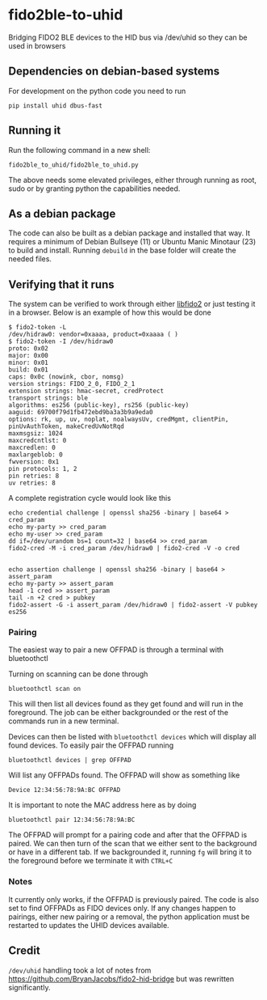 # fido2ble-to-uhid
Bridging FIDO2 BLE devices to the HID bus via /dev/uhid so they can be used in browsers


## Dependencies on debian-based systems

For development on the python code you need to run 
```
pip install uhid dbus-fast
```

## Running it

Run the following command in a new shell:

```
fido2ble_to_uhid/fido2ble_to_uhid.py
```
The above needs some elevated privileges, either through running as root, sudo or by granting python the capabilities needed.

## As a debian package

The code can also be built as a debian package and installed that way. It requires a minimum of Debian Bullseye (11) or Ubuntu Manic Minotaur (23) to build and install. 
Running `debuild` in the base folder will create the needed files. 

## Verifying that it runs
The system can be verified to work through either [libfido2](https://github.com/Yubico/libfido2) or just testing it in a browser. Below is an example of how this would be done 
```
$ fido2-token -L
/dev/hidraw0: vendor=0xaaaa, product=0xaaaa ( )
$ fido2-token -I /dev/hidraw0
proto: 0x02
major: 0x00
minor: 0x01
build: 0x01
caps: 0x0c (nowink, cbor, nomsg)
version strings: FIDO_2_0, FIDO_2_1
extension strings: hmac-secret, credProtect
transport strings: ble
algorithms: es256 (public-key), rs256 (public-key)
aaguid: 69700f79d1fb472ebd9ba3a3b9a9eda0
options: rk, up, uv, noplat, noalwaysUv, credMgmt, clientPin, pinUvAuthToken, makeCredUvNotRqd
maxmsgsiz: 1024
maxcredcntlst: 0
maxcredlen: 0
maxlargeblob: 0
fwversion: 0x1
pin protocols: 1, 2
pin retries: 8
uv retries: 8
```

A complete registration cycle would look like this

```
echo credential challenge | openssl sha256 -binary | base64 > cred_param
echo my-party >> cred_param
echo my-user >> cred_param
dd if=/dev/urandom bs=1 count=32 | base64 >> cred_param
fido2-cred -M -i cred_param /dev/hidraw0 | fido2-cred -V -o cred


echo assertion challenge | openssl sha256 -binary | base64 > assert_param
echo my-party >> assert_param
head -1 cred >> assert_param
tail -n +2 cred > pubkey
fido2-assert -G -i assert_param /dev/hidraw0 | fido2-assert -V pubkey es256
```

### Pairing

The easiest way to pair a new OFFPAD is through a terminal with bluetoothctl

Turning on scanning can be done through 

```
bluetoothctl scan on
```

This will then list all devices found as they get found and will run in the foreground. The job can be either backgrounded or the rest of the commands run in a new terminal.

Devices can then be listed with `bluetoothctl devices` which will display all found devices. To easily pair the OFFPAD running

```
bluetoothctl devices | grep OFFPAD
```

Will list any OFFPADs found. The OFFPAD will show as something like

```
Device 12:34:56:78:9A:BC OFFPAD
```

It is important to note the MAC address here as by doing 

```
bluetoothctl pair 12:34:56:78:9A:BC
```

The OFFPAD will prompt for a pairing code and after that the OFFPAD is paired. We can then turn of the scan that we either sent to the background or have in a different tab. If we backgrounded it, running `fg` will bring it to the foreground before we terminate it with `CTRL+C`

### Notes

It currently only works, if the OFFPAD is previously paired. The code is also set to find OFFPADs as FIDO devices only. If any changes happen to pairings, either new pairing or a removal, the python application must be restarted to updates the UHID devices available.  



## Credit
`/dev/uhid` handling took a lot of notes from https://github.com/BryanJacobs/fido2-hid-bridge but was rewritten significantly.
